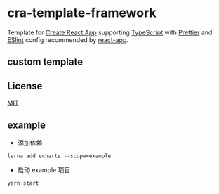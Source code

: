 # cra-template-framework

Template for [Create React App](https://create-react-app.dev) supporting [TypeScript](https://www.typescriptlang.org) with [Prettier](https://prettier.io) and [ESlint](https://eslint.org) config recommended by [react-app](https://www.npmjs.com/package/eslint-config-react-app).

## custom template

## License

[MIT](https://choosealicense.com/licenses/mit)

## example

-   添加依赖

```npm
lerna add echarts --scope=example
```

-   启动 example 项目

```npm
yarn start
```
